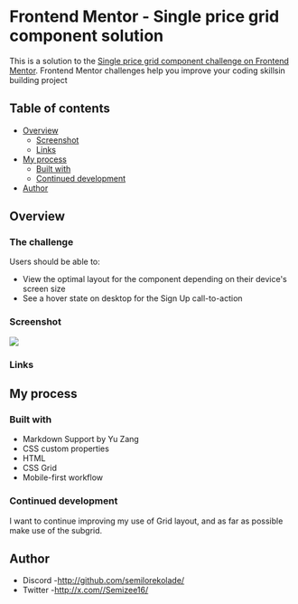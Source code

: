 # Frontend Mentor - Single price grid component solution

This is a solution to the [Single price grid component challenge on Frontend Mentor](https://www.frontendmentor.io/challenges/single-price-grid-component-5ce41129d0ff452fec5abbbc). Frontend Mentor challenges help you improve your coding skillsin building project

## Table of contents

- [Overview](#overview)
  - [Screenshot](#screenshot)
  - [Links](#links)
- [My process](#my-process)
  - [Built with](#built-with)
  - [Continued development](#continued-development)
- [Author](#author)

## Overview

### The challenge

Users should be able to:

- View the optimal layout for the component depending on their device's screen size
- See a hover state on desktop for the Sign Up call-to-action

### Screenshot

![](images/screenshot.png)

### Links

  

## My process

### Built with

- Markdown Support by Yu Zang
- CSS custom properties
- HTML
- CSS Grid
- Mobile-first workflow

### Continued development

I want to continue improving my use of Grid layout, and as far as possible make use of the subgrid.

## Author

- Discord -http://github.com/semilorekolade/
- Twitter -http://x.com//Semizee16/